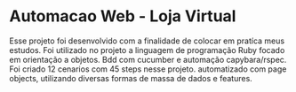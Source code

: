 # Automacao Web - Loja Virtual
 Esse projeto foi desenvolvido com a finalidade de colocar em pratíca meus estudos.
 Foi utilizado no projeto a linguagem de programação Ruby focado em orientação a objetos.
 Bdd com cucumber e automação capybara/rspec.
 Foi criado 12 cenarios com  45 steps nesse projeto. automatizado com page objects, utilizando diversas formas de  massa de dados e features.
